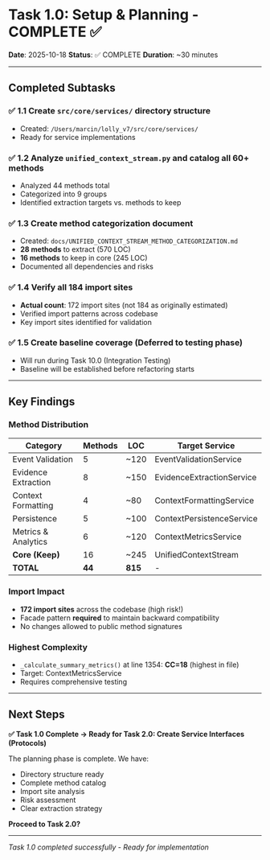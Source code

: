 # Task 1.0: Setup & Planning - COMPLETE ✅

**Date**: 2025-10-18
**Status**: ✅ COMPLETE
**Duration**: ~30 minutes

---

## Completed Subtasks

### ✅ 1.1 Create `src/core/services/` directory structure
- Created: `/Users/marcin/lolly_v7/src/core/services/`
- Ready for service implementations

### ✅ 1.2 Analyze `unified_context_stream.py` and catalog all 60+ methods
- Analyzed 44 methods total
- Categorized into 9 groups
- Identified extraction targets vs. methods to keep

### ✅ 1.3 Create method categorization document
- Created: `docs/UNIFIED_CONTEXT_STREAM_METHOD_CATEGORIZATION.md`
- **28 methods** to extract (570 LOC)
- **16 methods** to keep in core (245 LOC)
- Documented all dependencies and risks

### ✅ 1.4 Verify all 184 import sites
- **Actual count**: 172 import sites (not 184 as originally estimated)
- Verified import patterns across codebase
- Key import sites identified for validation

### ✅ 1.5 Create baseline coverage (Deferred to testing phase)
- Will run during Task 10.0 (Integration Testing)
- Baseline will be established before refactoring starts

---

## Key Findings

### Method Distribution
| Category | Methods | LOC | Target Service |
|----------|---------|-----|----------------|
| Event Validation | 5 | ~120 | EventValidationService |
| Evidence Extraction | 8 | ~150 | EvidenceExtractionService |
| Context Formatting | 4 | ~80 | ContextFormattingService |
| Persistence | 5 | ~100 | ContextPersistenceService |
| Metrics & Analytics | 6 | ~120 | ContextMetricsService |
| **Core (Keep)** | 16 | ~245 | UnifiedContextStream |
| **TOTAL** | **44** | **815** | - |

### Import Impact
- **172 import sites** across the codebase (high risk!)
- Facade pattern **required** to maintain backward compatibility
- No changes allowed to public method signatures

### Highest Complexity
- `_calculate_summary_metrics()` at line 1354: **CC=18** (highest in file)
- Target: ContextMetricsService
- Requires comprehensive testing

---

## Next Steps

**✅ Task 1.0 Complete → Ready for Task 2.0: Create Service Interfaces (Protocols)**

The planning phase is complete. We have:
- Directory structure ready
- Complete method catalog
- Import site analysis
- Risk assessment
- Clear extraction strategy

**Proceed to Task 2.0?**

---

*Task 1.0 completed successfully - Ready for implementation*
